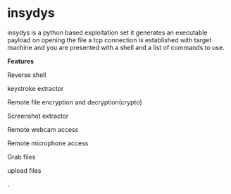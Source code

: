 # insydys
insydys is a python based exploitation set it generates an executable payload on opening the file  a tcp connection is established with target machine and you are presented with  a shell and a list of commands to use.

**Features**

Reverse shell

keystroke extractor

Remote file encryption and decryption(crypto)

Screenshot extractor

Remote webcam access

Remote microphone access

Grab files

upload files



.



